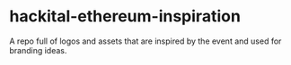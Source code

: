 # hackital-ethereum-inspiration
A repo full of logos and assets that are inspired by the event and used for branding ideas.
